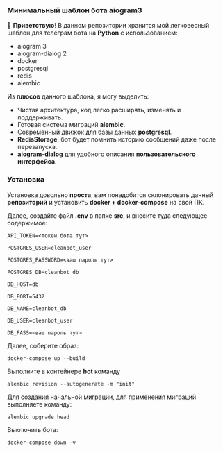 ### Минимальный шаблон бота aiogram3

👋 **Приветствую**! В данном репозитории хранится мой легковесный шаблон для телеграм бота на **Python** с использованием:

- aiogram 3
- aiogram-dialog 2
- docker
- postgresql
- redis
- alembic

Из **плюсов** данного шаблона, я могу выделить:

- Чистая архитектура, код легко расширять, изменять и поддерживать.
- Готовая система миграций **alembic**.
- Современный движок для базы данных **postgresql**.
- **RedisStorage**, бот будет помнить историю сообщений даже после перезапуска.
- **aiogram-dialog** для удобного описания **пользовательского интерфейса**.

### Установка

Установка довольно **проста**, вам понадобится склонировать данный **репозиторий** и установить **docker + docker-compose** на свой ПК.

Далее, создайте файл **.env** в папке **src**, и внесите туда следующее содержимое:

```env
API_TOKEN=<токен бота тут>

POSTGRES_USER=cleanbot_user

POSTGRES_PASSWORD=<ваш пароль тут>

POSTGRES_DB=cleanbot_db

DB_HOST=db

DB_PORT=5432

DB_NAME=cleanbot_db

DB_USER=cleanbot_user

DB_PASS=<ваш пароль тут>
```

Далее, соберите образ:

```shell
docker-compose up --build
```

Выполните в контейнере **bot** команду

```shell
alembic revision --autogenerate -m "init"
```

Для создания начальной миграции, для применения миграций выполняете команду:

```shell
alembic upgrade head
```

Выключить бота:

```shell
docker-compose down -v
```